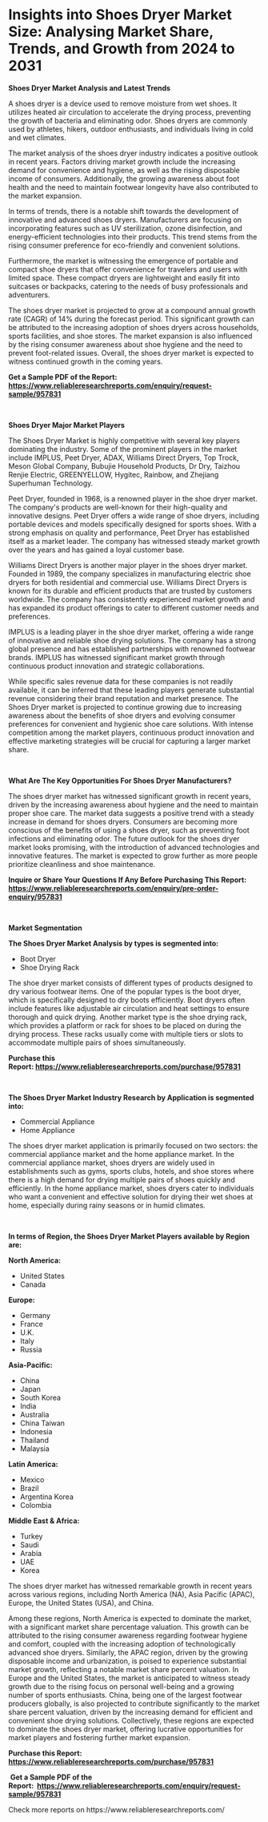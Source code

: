 <p><h1>Insights into Shoes Dryer Market Size: Analysing Market Share, Trends, and Growth from 2024 to 2031</h1></p><p><strong>Shoes Dryer Market Analysis and Latest Trends</strong></p>
<p><p>A shoes dryer is a device used to remove moisture from wet shoes. It utilizes heated air circulation to accelerate the drying process, preventing the growth of bacteria and eliminating odor. Shoes dryers are commonly used by athletes, hikers, outdoor enthusiasts, and individuals living in cold and wet climates.</p><p>The market analysis of the shoes dryer industry indicates a positive outlook in recent years. Factors driving market growth include the increasing demand for convenience and hygiene, as well as the rising disposable income of consumers. Additionally, the growing awareness about foot health and the need to maintain footwear longevity have also contributed to the market expansion.</p><p>In terms of trends, there is a notable shift towards the development of innovative and advanced shoes dryers. Manufacturers are focusing on incorporating features such as UV sterilization, ozone disinfection, and energy-efficient technologies into their products. This trend stems from the rising consumer preference for eco-friendly and convenient solutions.</p><p>Furthermore, the market is witnessing the emergence of portable and compact shoe dryers that offer convenience for travelers and users with limited space. These compact dryers are lightweight and easily fit into suitcases or backpacks, catering to the needs of busy professionals and adventurers.</p><p>The shoes dryer market is projected to grow at a compound annual growth rate (CAGR) of 14% during the forecast period. This significant growth can be attributed to the increasing adoption of shoes dryers across households, sports facilities, and shoe stores. The market expansion is also influenced by the rising consumer awareness about shoe hygiene and the need to prevent foot-related issues. Overall, the shoes dryer market is expected to witness continued growth in the coming years.</p></p>
<p><strong>Get a Sample PDF of the Report:&nbsp; <a href="https://www.reliableresearchreports.com/enquiry/request-sample/957831">https://www.reliableresearchreports.com/enquiry/request-sample/957831</a></strong></p>
<p>&nbsp;</p>
<p><strong>Shoes Dryer Major Market Players</strong></p>
<p><p>The Shoes Dryer Market is highly competitive with several key players dominating the industry. Some of the prominent players in the market include IMPLUS, Peet Dryer, ADAX, Williams Direct Dryers, Top Trock, Meson Global Company, Bubujie Household Products, Dr Dry, Taizhou Renjie Electric, GREENYELLOW, Hygitec, Rainbow, and Zhejiang Superhuman Technology.</p><p>Peet Dryer, founded in 1968, is a renowned player in the shoe dryer market. The company's products are well-known for their high-quality and innovative designs. Peet Dryer offers a wide range of shoe dryers, including portable devices and models specifically designed for sports shoes. With a strong emphasis on quality and performance, Peet Dryer has established itself as a market leader. The company has witnessed steady market growth over the years and has gained a loyal customer base.</p><p>Williams Direct Dryers is another major player in the shoes dryer market. Founded in 1989, the company specializes in manufacturing electric shoe dryers for both residential and commercial use. Williams Direct Dryers is known for its durable and efficient products that are trusted by customers worldwide. The company has consistently experienced market growth and has expanded its product offerings to cater to different customer needs and preferences.</p><p>IMPLUS is a leading player in the shoe dryer market, offering a wide range of innovative and reliable shoe drying solutions. The company has a strong global presence and has established partnerships with renowned footwear brands. IMPLUS has witnessed significant market growth through continuous product innovation and strategic collaborations.</p><p>While specific sales revenue data for these companies is not readily available, it can be inferred that these leading players generate substantial revenue considering their brand reputation and market presence. The Shoes Dryer market is projected to continue growing due to increasing awareness about the benefits of shoe dryers and evolving consumer preferences for convenient and hygienic shoe care solutions. With intense competition among the market players, continuous product innovation and effective marketing strategies will be crucial for capturing a larger market share.</p></p>
<p>&nbsp;</p>
<p><strong>What Are The Key Opportunities For Shoes Dryer Manufacturers?</strong></p>
<p><p>The shoes dryer market has witnessed significant growth in recent years, driven by the increasing awareness about hygiene and the need to maintain proper shoe care. The market data suggests a positive trend with a steady increase in demand for shoes dryers. Consumers are becoming more conscious of the benefits of using a shoes dryer, such as preventing foot infections and eliminating odor. The future outlook for the shoes dryer market looks promising, with the introduction of advanced technologies and innovative features. The market is expected to grow further as more people prioritize cleanliness and shoe maintenance.</p></p>
<p><strong>Inquire or Share Your Questions If Any Before Purchasing This Report: <a href="https://www.reliableresearchreports.com/enquiry/pre-order-enquiry/957831">https://www.reliableresearchreports.com/enquiry/pre-order-enquiry/957831</a></strong></p>
<p>&nbsp;</p>
<p><strong>Market Segmentation</strong></p>
<p><strong>The Shoes Dryer Market Analysis by types is segmented into:</strong></p>
<p><ul><li>Boot Dryer</li><li>Shoe Drying Rack</li></ul></p>
<p><p>The shoe dryer market consists of different types of products designed to dry various footwear items. One of the popular types is the boot dryer, which is specifically designed to dry boots efficiently. Boot dryers often include features like adjustable air circulation and heat settings to ensure thorough and quick drying. Another market type is the shoe drying rack, which provides a platform or rack for shoes to be placed on during the drying process. These racks usually come with multiple tiers or slots to accommodate multiple pairs of shoes simultaneously.</p></p>
<p><strong>Purchase this Report:&nbsp;<a href="https://www.reliableresearchreports.com/purchase/957831">https://www.reliableresearchreports.com/purchase/957831</a></strong></p>
<p>&nbsp;</p>
<p><strong>The Shoes Dryer Market Industry Research by Application is segmented into:</strong></p>
<p><ul><li>Commercial Appliance</li><li>Home Appliance</li></ul></p>
<p><p>The shoes dryer market application is primarily focused on two sectors: the commercial appliance market and the home appliance market. In the commercial appliance market, shoes dryers are widely used in establishments such as gyms, sports clubs, hotels, and shoe stores where there is a high demand for drying multiple pairs of shoes quickly and efficiently. In the home appliance market, shoes dryers cater to individuals who want a convenient and effective solution for drying their wet shoes at home, especially during rainy seasons or in humid climates.</p></p>
<p>&nbsp;</p>
<p><strong>In terms of Region, the Shoes Dryer Market Players available by Region are:</strong></p>
<p>
    <p> <strong> North America: </strong>
        <ul>
            <li>United States</li>
            <li>Canada</li>
        </ul>
        </p> 
    <p> <strong> Europe: </strong>
        <ul>
            <li>Germany</li>
            <li>France</li>
            <li>U.K.</li>
            <li>Italy</li>
            <li>Russia</li>
        </ul>
        </p> 
    <p> <strong> Asia-Pacific: </strong>
        <ul>
            <li>China</li>
            <li>Japan</li>
            <li>South Korea</li>
            <li>India</li>
            <li>Australia</li>
            <li>China Taiwan</li>
            <li>Indonesia</li>
            <li>Thailand</li>
            <li>Malaysia</li>
        </ul>
        </p> 
    <p> <strong> Latin America: </strong>
        <ul>
            <li>Mexico</li>
            <li>Brazil</li>
            <li>Argentina Korea</li>
            <li>Colombia</li>
        </ul>
        </p> 
    <p> <strong> Middle East & Africa: </strong>
        <ul>
            <li>Turkey</li>
            <li>Saudi</li>
            <li>Arabia</li>
            <li>UAE</li>
            <li>Korea</li>
        </ul>
    </p>
    </p>
<p><p>The shoes dryer market has witnessed remarkable growth in recent years across various regions, including North America (NA), Asia Pacific (APAC), Europe, the United States (USA), and China. </p><p>Among these regions, North America is expected to dominate the market, with a significant market share percentage valuation. This growth can be attributed to the rising consumer awareness regarding footwear hygiene and comfort, coupled with the increasing adoption of technologically advanced shoe dryers. Similarly, the APAC region, driven by the growing disposable income and urbanization, is poised to experience substantial market growth, reflecting a notable market share percent valuation. In Europe and the United States, the market is anticipated to witness steady growth due to the rising focus on personal well-being and a growing number of sports enthusiasts. China, being one of the largest footwear producers globally, is also projected to contribute significantly to the market share percent valuation, driven by the increasing demand for efficient and convenient shoe drying solutions. Collectively, these regions are expected to dominate the shoes dryer market, offering lucrative opportunities for market players and fostering further market expansion.</p></p>
<p><strong>Purchase this Report: <a href="https://www.reliableresearchreports.com/purchase/957831">https://www.reliableresearchreports.com/purchase/957831</a></strong></p>
<p>&nbsp;<strong>Get a Sample PDF of the Report:&nbsp;&nbsp;<a href="https://www.reliableresearchreports.com/enquiry/request-sample/957831">https://www.reliableresearchreports.com/enquiry/request-sample/957831</a></strong></p>
<p><strong></strong></p>
<p>Check more reports on https://www.reliableresearchreports.com/</p>